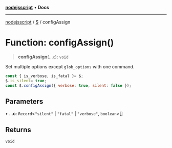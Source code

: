 [**nodejsscript**](../../../README.md) • **Docs**

***

[nodejsscript](../../../README.md) / [$](../README.md) / configAssign

# Function: configAssign()

> **configAssign**(...`c`): `void`

Set multiple options except `glob_options` with one command.
```js
const { is_verbose, is_fatal }= $;
$.is_silent= true;
const $.configAssign({ verbose: true, silent: false });
```

## Parameters

• ...**c**: `Record`\<`"silent"` \| `"fatal"` \| `"verbose"`, `boolean`\>[]

## Returns

`void`
